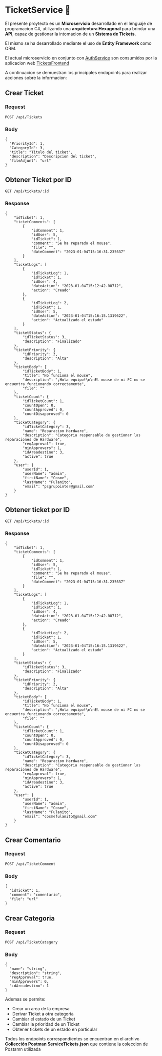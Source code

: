 # TicketService 🎫

El presente proytecto es un **Microservicio** desarrollado en el lenguaje de programacion C#, utilizando una **arquitectura Hexagonal** para brindar una **API**, capaz de gestionar la intomacion de un **Sistema de Tickets**.

El mismo se ha desarrollado mediante el uso de **Entity Framework** como ORM.

El actual microservicio en conjunto con [AuthService](https://github.com/diloretoignacio/AuthService) son consumidos por la aplicacion web [TicketsFrontend](https://github.com/diloretoignacio/TicketsFrontend)

A continuacion se demuestran los principales endopoints para realizar acciones sobre la informacion:
## Crear Ticket
### Request
```
POST /api/Tickets
```
### Body
```
{
  "PriorityId": 1,
  "CategoryId": 3,
  "title": "Titulo del ticket",
  "description": "Descripcion del ticket",
  "fileAdjunt": "url"
}
```

## Obtener Ticket por ID
```
GET /api/tickets/:id
```
### Response
```
{
    "idTicket": 1,
    "ticketComments": [
        {
            "idComment": 1,
            "idUser": 5,
            "idTicket": 1,
            "comment": "Se ha reparado el mouse",
            "file": "",
            "dateComment": "2023-01-04T15:16:31.235637"
        }
    ],
    "ticketLogs": [
        {
            "idTicketLog": 1,
            "idTicket": 1,
            "idUser": 4,
            "dateAction": "2023-01-04T15:12:42.00712",
            "action": "Creado"
        },
        {
            "idTicketLog": 2,
            "idTicket": 1,
            "idUser": 5,
            "dateAction": "2023-01-04T15:16:15.1319622",
            "action": "Actualizado el estado"
        }
    ],
    "ticketStatus": {
        "idTicketStatus": 3,
        "description": "Finalizado"
    },
    "ticketPriority": {
        "idPriority": 3,
        "description": "Alta"
    },
    "ticketBody": {
        "idTicketBody": 1,
        "title": "No funciona el mouse",
        "description": "¡Hola equipo!\n\nEl mouse de mi PC no se encuentra funcionando correctamente",
        "file": ""
    },
    "ticketCount": {
        "idTicketCount": 1,
        "countOpen": 0,
        "countApproved": 0,
        "countDisapproved": 0
    },
    "ticketCategory": {
        "idTicketCategory": 3,
        "name": "Reparacion Hardware",
        "description": "Categoria responsable de gestionar las reparaciones de Hardware",
        "reqApproval": true,
        "minApprovers": 1,
        "idAreadestino": 3,
        "active": true
    },
    "user": {
        "userId": 1,
        "userName": "admin",
        "firstName": "Cosme",
        "lastName": "Fulanito",
        "email": "psgrupointer@gmail.com"
    }
}
```
## Obtener ticket por ID
```
GET /api/tickets/:id
```
### Response
```
{
    "idTicket": 1,
    "ticketComments": [
        {
            "idComment": 1,
            "idUser": 5,
            "idTicket": 1,
            "comment": "Se ha reparado el mouse",
            "file": "",
            "dateComment": "2023-01-04T15:16:31.235637"
        }
    ],
    "ticketLogs": [
        {
            "idTicketLog": 1,
            "idTicket": 1,
            "idUser": 4,
            "dateAction": "2023-01-04T15:12:42.00712",
            "action": "Creado"
        },
        {
            "idTicketLog": 2,
            "idTicket": 1,
            "idUser": 5,
            "dateAction": "2023-01-04T15:16:15.1319622",
            "action": "Actualizado el estado"
        }
    ],
    "ticketStatus": {
        "idTicketStatus": 3,
        "description": "Finalizado"
    },
    "ticketPriority": {
        "idPriority": 3,
        "description": "Alta"
    },
    "ticketBody": {
        "idTicketBody": 1,
        "title": "No funciona el mouse",
        "description": "¡Hola equipo!\n\nEl mouse de mi PC no se encuentra funcionando correctamente",
        "file": ""
    },
    "ticketCount": {
        "idTicketCount": 1,
        "countOpen": 0,
        "countApproved": 0,
        "countDisapproved": 0
    },
    "ticketCategory": {
        "idTicketCategory": 3,
        "name": "Reparacion Hardware",
        "description": "Categoria responsable de gestionar las reparaciones de Hardware",
        "reqApproval": true,
        "minApprovers": 1,
        "idAreadestino": 3,
        "active": true
    },
    "user": {
        "userId": 1,
        "userName": "admin",
        "firstName": "Cosme",
        "lastName": "Fulanito",
        "email": "cosmefulanito@gmail.com"
    }
}
```
## Crear Comentario
### Request
```
POST /api/TicketComment
```
### Body
```
{
  "idTicket": 1,
  "comment": "comentario",
  "file": "url"
}
```



## Crear Categoria
### Request
```
POST /api/TicketCategory
```
### Body
```
{
  "name": "string",
  "description": "string",
  "reqApproval": true,
  "minApprovers": 0,
  "idAreadestino": 1
}
```

Ademas se permite:

* Crear un area de la empresa
* Derivar Ticket a otra categoria
* Cambiar el estado de un Ticket
* Cambiar la prioridad de un Ticket
* Obtener tickets de un estado en particular

Todos los endpoints correspondientes se encuentran en el archivo **Collección Postman ServiceTickets.json** que contiene la coleccion de Postamn utilizada
